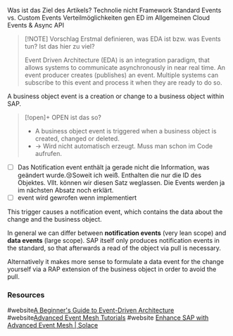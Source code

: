 
Was ist das Ziel des Artikels?
Technolie nicht Framework
Standard Events vs. Custom Events 
Verteilmöglichkeiten gen ED im Allgemeinen
Cloud Events & Async API


> [!NOTE] Vorschlag
> Erstmal definieren, was EDA ist bzw. was Events tun? Ist das hier zu viel?
> 
> Event Driven Architecture (EDA) is an integration paradigm, that allows systems to communicate asynchronously in near real time. An event producer creates (publishes) an event. Multiple systems can subscribe to this event and process it when they are ready to do so. 

A business object event is a creation or change to a business object within SAP. 

>[!open]+ OPEN
> ist das so?
> 	- A business object event is triggered when a business object is created, changed or deleted.
> 	- -> Wird nicht automatisch erzeugt. Muss man schon im Code aufrufen.

- [ ] Das Notification event enthält ja gerade nicht die Information, was geändert wurde.😢Soweit ich weiß. Enthalten die nur die ID des Objektes. Vllt. können wir diesen Satz weglassen. Die Events werden ja im nächsten Absatz noch erklärt.
- [ ] event wird gewrofen wenn implementiert

This trigger causes a notification event, which contains the data about the change and the business object.

In general we can differ between **notification events** (very lean scope) and **data events** (large scope). SAP itself only produces notification events in the standard, so that afterwards a read of the object via pull is necessary. 

Alternatively it makes more sense to formulate a data event for the change yourself via a RAP extension of the business object in order to avoid the pull.
### Resources
#website[A Beginner's Guide to Event-Driven Architecture](https://www.kurrent.io/event-driven-architecture)
#website[Advanced Event Mesh Tutorials](https://help.pubsub.em.services.cloud.sap/Cloud/ggs_signup.htm)
#website [Enhance SAP with Advanced Event Mesh | Solace](https://solace.com/blog/enhance-sap-with-advanced-event-mesh/)
